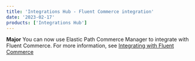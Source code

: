 ```yaml
---
title: 'Integrations Hub - Fluent Commerce integration'
date: '2023-02-17'
products: ['Integrations Hub']
---
```

**Major**
You can now use Elastic Path Commerce Manager to integrate with Fluent Commerce. For more information, see [Integrating with Fluent Commerce](/docs/composer/integration-hub/order-marketplace-inventory/fluent)
